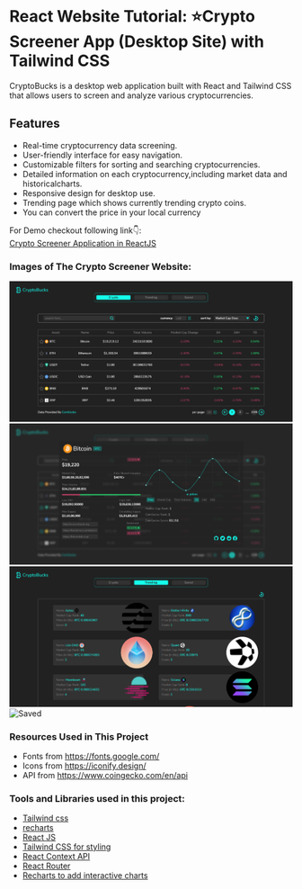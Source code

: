 # React Website Tutorial: ⭐Crypto Screener App (Desktop Site) with Tailwind CSS

CryptoBucks is a desktop web application built with React and Tailwind CSS that allows users to screen and analyze various cryptocurrencies. <br />

## Features

- Real-time cryptocurrency data screening.
- User-friendly interface for easy navigation.
- Customizable filters for sorting and searching cryptocurrencies.
- Detailed information on each cryptocurrency,including market data and historicalcharts.
- Responsive design for desktop use.
- Trending page which shows currently trending crypto coins.
- You can convert the price in your local currency


For Demo checkout following link👇: <br />
[Crypto Screener Application in ReactJS](https://devdreaming.com/videos/build-crypto-screener-app-with-react-tailwind-css) <br />

### Images of The Crypto Screener Website:

![Crypto](https://github.com/VaibhavDeshmukh12/CryptoBucks/blob/main/Website-Images/Crypto.png)
![Crypto-CryptoDetails](https://github.com/VaibhavDeshmukh12/CryptoBucks/blob/main/Website-Images/Crypto-CryptoDetails.png)
![Trending](https://github.com/VaibhavDeshmukh12/CryptoBucks/blob/main/Website-Images/Trending.png)
![Saved](https://github.com/VaibhavDeshmukh12/CryptoBucks-A-crypto/blob/main/Website-Images/Saved.png)

### Resources Used in This Project

- Fonts from https://fonts.google.com/ <br />
- Icons from https://iconify.design/ <br />
- API from https://www.coingecko.com/en/api <br />

### Tools and Libraries used in this project:

- [Tailwind css](https://tailwindcss.com/) <br />
- [recharts](https://recharts.org/en-US/) <br />
- [React JS](https://react.dev/) <br />
- [Tailwind CSS for styling](https://tailwindcss.com/) <br />
- [React Context API](https://legacy.reactjs.org/docs/context.html) <br />
- [React Router](https://reactrouter.com/en/main) <br />
- [Recharts to add interactive charts](https://recharts.org/en-US/guide) <br />




